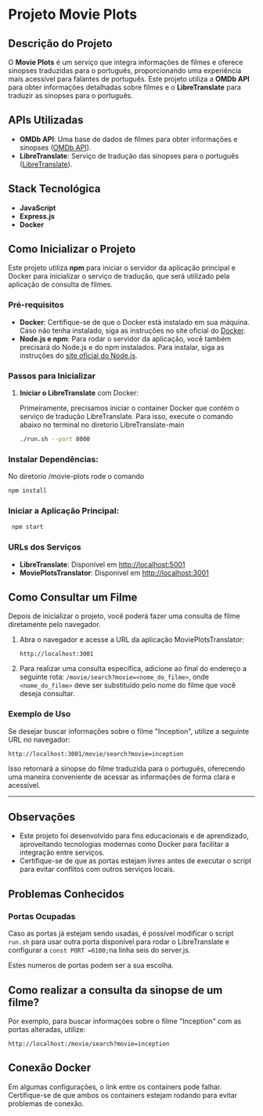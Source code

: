 
# Projeto Movie Plots

## Descrição do Projeto

O **Movie Plots** é um serviço que integra informações de filmes e oferece sinopses traduzidas para o português, proporcionando uma experiência mais acessível para falantes de português. Este projeto utiliza a **OMDb API** para obter informações detalhadas sobre filmes e o **LibreTranslate** para traduzir as sinopses para o português.

## APIs Utilizadas

- **OMDb API**: Uma base de dados de filmes para obter informações e sinopses ([OMDb API](http://www.omdbapi.com/)).
- **LibreTranslate**: Serviço de tradução das sinopses para o português ([LibreTranslate](https://github.com/LibreTranslate/LibreTranslate)).

## Stack Tecnológica

- **JavaScript**
- **Express.js**
- **Docker**

## Como Inicializar o Projeto

Este projeto utiliza **npm** para iniciar o servidor da aplicação principal e Docker para inicializar o serviço de tradução, que será utilizado pela aplicação de consulta de filmes.

### Pré-requisitos

- **Docker**: Certifique-se de que o Docker está instalado em sua máquina. Caso não tenha instalado, siga as instruções no site oficial do [Docker](https://docs.docker.com/get-docker/).
- **Node.js e npm**: Para rodar o servidor da aplicação, você também precisará do Node.js e do npm instalados. Para instalar, siga as instruções do [site oficial do Node.js](https://nodejs.org/).

### Passos para Inicializar

1. **Iniciar o LibreTranslate** com Docker:
   
   Primeiramente, precisamos iniciar o container Docker que contém o serviço de tradução LibreTranslate. Para isso, execute o comando abaixo no terminal no diretorio LibreTranslate-main

   ```sh
   ./run.sh --port 8000
   ```

### Instalar Dependências:
No diretorio /movie-plots rode o comando 

   ```sh
   npm install
   ```
### Iniciar a Aplicação Principal:
  ```sh
   npm start
   ```


### URLs dos Serviços

- **LibreTranslate**: Disponível em [http://localhost:5001](http://localhost:5001)
- **MoviePlotsTranslator**: Disponível em [http://localhost:3001](http://localhost:3001)

## Como Consultar um Filme

Depois de inicializar o projeto, você poderá fazer uma consulta de filme diretamente pelo navegador.

1. Abra o navegador e acesse a URL da aplicação MoviePlotsTranslator:

   ```
   http://localhost:3001
   ```

2. Para realizar uma consulta específica, adicione ao final do endereço a seguinte rota: `/movie/search?movie=<nome_do_filme>`, onde `<nome_do_filme>` deve ser substituído pelo nome do filme que você deseja consultar.

### Exemplo de Uso

Se desejar buscar informações sobre o filme "Inception", utilize a seguinte URL no navegador:

```
http://localhost:3001/movie/search?movie=inception
```

Isso retornará a sinopse do filme traduzida para o português, oferecendo uma maneira conveniente de acessar as informações de forma clara e acessível.

---

## Observações

- Este projeto foi desenvolvido para fins educacionais e de aprendizado, aproveitando tecnologias modernas como Docker para facilitar a integração entre serviços.
- Certifique-se de que as portas estejam livres antes de executar o script para evitar conflitos com outros serviços locais.

## Problemas Conhecidos

### Portas Ocupadas

Caso as portas já estejam sendo usadas, é possível modificar o script `run.sh` para usar outra porta disponível para rodar o LibreTranslate e configurar a ```const PORT =6100;```na linha seis do server.js.

Estes numeros de portas podem ser a sua escolha.

## Como realizar a consulta da sinopse de um filme?

Por exemplo, para buscar informações sobre o filme "Inception" com as portas alteradas, utilize:

```
http://localhost:/movie/search?movie=inception
```

## Conexão Docker

Em algumas configurações, o link entre os containers pode falhar. Certifique-se de que ambos os containers estejam rodando para evitar problemas de conexão.